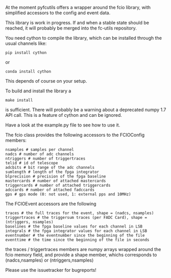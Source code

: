 At the moment pyfcutils offers a wrapper around the fcio library, with simplified accessors to the config and event data.

This library is work in progress.
If and when a stable state should be reached, it will probably be merged into the fc-utils repository.

You need cython to compile the library, which can be installed through the usual channels like:

```
pip install cython
```

or

```
conda install cython
```

This depends of course on your setup.

To build and install the library a

```
make install
```

is sufficient. There will probably be a warning about a deprecated numpy 1.7 API call. This is a feature of cython and can be ignored.

Have a look at the example.py file to see how to use it.

The fcio class provides the following accessors to the FCIOConfig members:
```
nsamples # samples per channel
nadcs # number of adc channels
ntriggers # number of triggertraces
telid # id of telescope
adcbits # bit range of the adc channels
sumlength # length of the fpga integrator
blprecision # precision of the fpga baseline
mastercards # number of attached mastercards
triggercards # number of attached triggercards
adccards # number of attached fadccards
gps # gps mode (0: not used, 1: external pps and 10MHz)
```

The FCIOEvent accessors are the following
```
traces # the full traces for the event, shape = (nadcs, nsamples)
triggertraces # the triggersum traces (per FADC Card), shape = (ntriggers, nsamples)
baselines # the fpga baseline values for each channel in LSB
integrals # the fpga integrator values for each channel in LSB
eventnumber # the eventnumber since the beginning of the file
eventtime # the time since the beginning of the file in seconds
```

the traces / triggertraces members are numpy arrays wrapped around the fcio memory field, and provide a shape member, whichs corresponds to (nadcs,nsamples) or (ntriggers,nsamples)

Please use the issuetracker for bugreports!